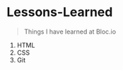 # Lessons-Learned
> Things I have learned at Bloc.io
<ol>
  <li>HTML</li>
  <li>CSS</li>
  <li>Git</li>
</ol>
